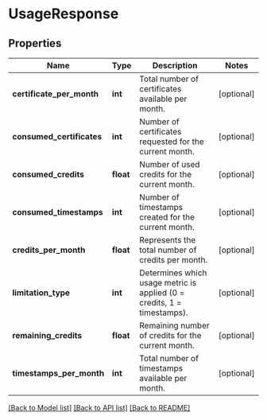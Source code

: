 # UsageResponse

## Properties
Name | Type | Description | Notes
------------ | ------------- | ------------- | -------------
**certificate_per_month** | **int** | Total number of certificates available per month. | [optional] 
**consumed_certificates** | **int** | Number of certificates requested for the current month. | [optional] 
**consumed_credits** | **float** | Number of used credits for the current month. | [optional] 
**consumed_timestamps** | **int** | Number of timestamps created for the current month. | [optional] 
**credits_per_month** | **float** | Represents the total number of credits per month. | [optional] 
**limitation_type** | **int** | Determines which usage metric is applied (0 &#x3D; credits, 1 &#x3D; timestamps). | [optional] 
**remaining_credits** | **float** | Remaining number of credits for the current month. | [optional] 
**timestamps_per_month** | **int** | Total number of timestamps available per month. | [optional] 

[[Back to Model list]](../README.md#documentation-for-models) [[Back to API list]](../README.md#documentation-for-api-endpoints) [[Back to README]](../README.md)


